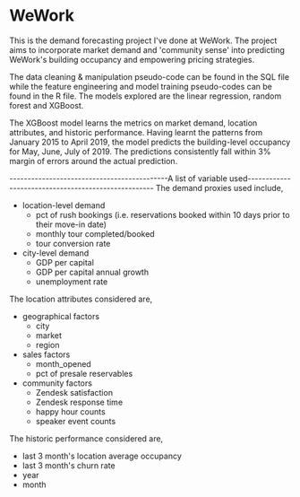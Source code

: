 # WeWork
This is the demand forecasting project I've done at WeWork. The project aims to incorporate market demand and 'community sense' into predicting WeWork's building occupancy and empowering pricing strategies. 

The data cleaning & manipulation pseudo-code can be found in the SQL file while the feature engineering and model training pseudo-codes can be found in the R file. The models explored are the linear regression, random forest and XGBoost.

The XGBoost model learns the metrics on market demand, location attributes, and historic performance. Having learnt the patterns from January 2015 to April 2019, the model predicts the building-level occupancy for May, June, July of 2019. The predictions consistently fall within 3% margin of errors around the actual prediction.

--------------------------------------------A list of variable used----------------------------------------------------
The demand proxies used include,
*   location-level demand
       * pct of rush bookings (i.e. reservations booked within 10 days prior to their move-in date)
       * monthly tour completed/booked
       * tour conversion rate
*   city-level demand
       * GDP per capital
       * GDP per capital annual growth
       * unemployment rate
 
 
 The location attributes considered are,
 *   geographical factors
       * city
       * market
       * region
 *   sales factors
       * month_opened
       * pct of presale reservables
 *   community factors
       * Zendesk satisfaction
       * Zendesk response time
       * happy hour counts
       * speaker event counts
 
 
 The historic performance considered are,
 * last 3 month's location average occupancy
 * last 3 month's churn rate
 * year
 * month
